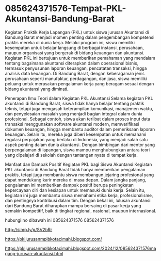 # 085624371576-Tempat-PKL-Akuntansi-Bandung-Barat
Kegiatan Praktik Kerja Lapangan (PKL) untuk siswa jurusan Akuntansi di Bandung Barat menjadi momen penting dalam pengembangan kompetensi praktis mereka di dunia kerja. Melalui program ini, siswa memiliki kesempatan untuk belajar langsung di berbagai instansi, perusahaan, maupun organisasi yang bergerak di bidang keuangan dan akuntansi. Kegiatan PKL ini bertujuan untuk memberikan pemahaman yang mendalam tentang bagaimana akuntansi diterapkan dalam operasional bisnis, termasuk penyusunan laporan keuangan, pencatatan transaksi, hingga analisis data keuangan. Di Bandung Barat, dengan keberagaman jenis perusahaan seperti manufaktur, perdagangan, dan jasa, siswa memiliki peluang untuk merasakan pengalaman kerja yang beragam sesuai dengan bidang akuntansi yang diminati.

Penerapan Ilmu Teori dalam Kegiatan PKL Akuntansi
Selama kegiatan PKL akuntansi di Bandung Barat, siswa tidak hanya belajar tentang praktik teknis, tetapi juga mengasah keterampilan komunikasi, manajemen waktu, dan penyelesaian masalah yang menjadi bagian integral dalam dunia profesional. Sebagai contoh, siswa akan terlibat dalam proses input data transaksi menggunakan software akuntansi modern, memverifikasi dokumen keuangan, hingga membantu auditor dalam pemeriksaan laporan keuangan. Selain itu, mereka juga diberi kesempatan untuk memahami regulasi perpajakan yang berlaku di Indonesia, yang menjadi salah satu aspek penting dalam dunia akuntansi. Dengan bimbingan dari mentor yang berpengalaman di lapangan, siswa mampu menghubungkan antara teori yang dipelajari di sekolah dengan tantangan nyata di tempat kerja.

Manfaat dan Dampak Positif Kegiatan PKL bagi Siswa Akuntansi
Kegiatan PKL akuntansi di Bandung Barat tidak hanya memberikan pengalaman praktis, tetapi juga membantu siswa membangun jejaring profesional yang dapat mendukung karir mereka di masa depan. Dalam jangka panjang, pengalaman ini memberikan dampak positif berupa peningkatan kepercayaan diri dan kesiapan untuk memasuki dunia kerja. Selain itu, kegiatan ini juga membantu siswa memahami etika kerja, profesionalisme, dan pentingnya kontribusi dalam tim. Dengan bekal ini, lulusan akuntansi dari Bandung Barat diharapkan mampu bersaing di pasar kerja yang semakin kompetitif, baik di tingkat regional, nasional, maupun internasional.

hubungi no dibawah ini
085624371576
085624371576

http://simp.ly/p/SV2bRr

https://pkljurusanmplbkotacimahi.blogspot.com/

https://pkljurusanmplbkotacimahi.blogspot.com/2024/12/085624371576magang-jurusan-akuntansi.html
